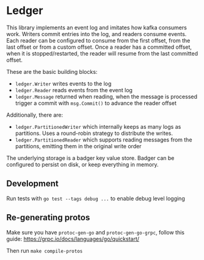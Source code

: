 # Ledger

This library implements an event log and imitates how kafka consumers work.
Writers commit entries into the log, and readers consume events. Each reader
can be configured to consume from the first offset, from the last offset
or from a custom offset. Once a reader has a committed offset, when it is
stopped/restarted, the reader will resume from the last committed offset.

These are the basic building blocks:

* `ledger.Writer` writes events to the log
* `ledger.Reader` reads events from the event log
* `ledger.Message` returned when reading, when the message is
processed trigger a commit with `msg.Commit()` to advance the reader offset

Additionally, there are:

* `ledger.PartitionedWriter` which internally keeps as many logs
as partitions. Uses a round-robin strategy to distribute the writes.
* `ledger.PartitionedReader` which supports reading messages from
the partitions, emitting them in the original write order

The underlying storage is a badger key value store. Badger can be
configured to persist on disk, or keep everything in memory.

## Development

Run tests with `go test --tags debug ...` to enable debug level logging

## Re-generating protos

Make sure you have `protoc-gen-go` and `protoc-gen-go-grpc`, follow this guide:
https://grpc.io/docs/languages/go/quickstart/

Then run `make compile-protos`

